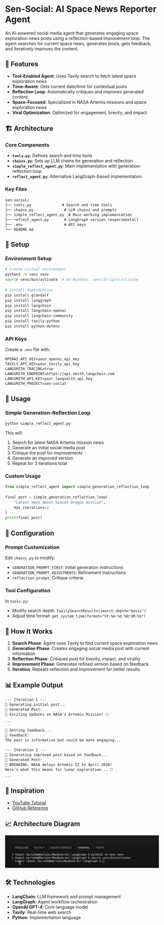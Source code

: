 
# Sen-Social: AI Space News Reporter Agent

An AI-powered social media agent that generates engaging space exploration news posts using a reflection-based improvement loop. The agent searches for current space news, generates posts, gets feedback, and iteratively improves the content.

## 🌟 Features

- **Tool-Enabled Agent**: Uses Tavily search to fetch latest space exploration news
- **Time-Aware**: Gets current date/time for contextual posts
- **Reflection Loop**: Automatically critiques and improves generated content
- **Space-Focused**: Specialized in NASA Artemis missions and space exploration news
- **Viral Optimization**: Optimized for engagement, brevity, and impact

## 🏗️ Architecture

### Core Components

- **`tools.py`**: Defines search and time tools
- **`chains.py`**: Sets up LLM chains for generation and reflection
- **`simple_reflect_agent.py`**: Main implementation with generation-reflection loop
- **`reflect_agent.py`**: Alternative LangGraph-based implementation

### Key Files

```
sen-social/
├── tools.py              # Search and time tools
├── chains.py              # LLM chains and prompts
├── simple_reflect_agent.py  # Main working implementation
├── reflect_agent.py       # LangGraph version (experimental)
├── .env                   # API keys
└── README.md
```

## 🚀 Setup

### Environment Setup

```bash
# Create virtual environment
python3 -m venv venv
source venv/bin/activate  # On Windows: venv\Scripts\activate

# Install dependencies
pip install grandalf
pip install langgraph
pip install langchain
pip install langchain-openai
pip install langchain-community
pip install tavily-python
pip install python-dotenv
```

### API Keys

Create a `.env` file with:

```env
OPENAI_API_KEY=your_openai_api_key
TAVILY_API_KEY=your_tavily_api_key
LANGSMITH_TRACING=true
LANGSMITH_ENDPOINT=https://api.smith.langchain.com
LANGSMITH_API_KEY=your_langsmith_api_key
LANGSMITH_PROJECT=sen-social
```

## 🎯 Usage

### Simple Generation-Reflection Loop

```bash
python simple_reflect_agent.py
```

This will:
1. Search for latest NASA Artemis mission news
2. Generate an initial social media post
3. Critique the post for improvements
4. Generate an improved version
5. Repeat for 3 iterations total

### Custom Usage

```python
from simple_reflect_agent import simple_generation_reflection_loop

final_post = simple_generation_reflection_loop(
    "Latest news about SpaceX Dragon mission",
    max_iterations=2
)
print(final_post)
```

## 🔧 Configuration

### Prompt Customization

Edit `chains.py` to modify:
- `GENERATION_PROMPT_FIRST`: Initial generation instructions
- `GENERATION_PROMPT_ADJUSTMENTS`: Refinement instructions
- `reflection_prompt`: Critique criteria

### Tool Configuration

In `tools.py`:
- Modify search depth: `TavilySearchResults(search_depth="basic")`
- Adjust time format: `get_system_time(format="%Y-%m-%d %H:%M:%S")`

## 🧠 How It Works

1. **Search Phase**: Agent uses Tavily to find current space exploration news
2. **Generation Phase**: Creates engaging social media post with current information
3. **Reflection Phase**: Critiques post for brevity, impact, and virality
4. **Improvement Phase**: Generates refined version based on feedback
5. **Iteration**: Repeats reflection and improvement for better results

## 📊 Example Output

```
--- Iteration 1 ---
🤖 Generating initial post...
📝 Generated Post:
🚀 Exciting Updates on NASA's Artemis Mission! 🌕
...

🧠 Getting feedback...
💭 Feedback:
The post is informative but could be more engaging...

--- Iteration 2 ---
🤖 Generating improved post based on feedback...
📝 Generated Post:
🚀 BREAKING: NASA delays Artemis II to April 2026! 
Here's what this means for lunar exploration... 🌕
...
```

## 🎨 Inspiration

- [YouTube Tutorial](https://www.youtube.com/watch?v=Y3dbzuQBnUw)
- [GitHub Reference](https://github.com/harishneel1/langgraph/blob/main/)

## 📈 Architecture Diagram

![Architecture](image-1.png)

## 🛠️ Technologies

- **LangChain**: LLM framework and prompt management
- **LangGraph**: Agent workflow orchestration
- **OpenAI GPT-4**: Core language model
- **Tavily**: Real-time web search
- **Python**: Implementation language